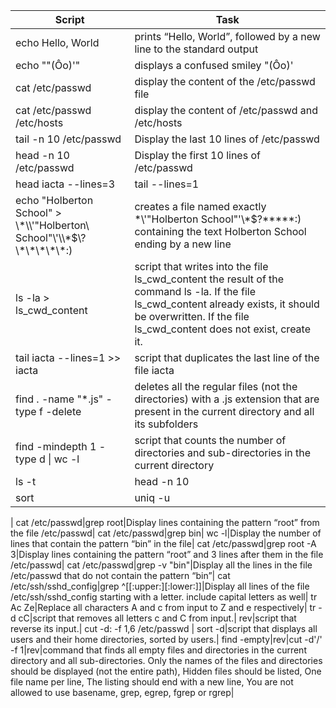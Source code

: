 Script | Task |
-----------------|--------------|
echo Hello, World|prints “Hello, World”, followed by a new line to the standard output|
echo "\"(Ôo)'"|displays a confused smiley "(Ôo)'|
cat /etc/passwd|display the content of the /etc/passwd file|
cat /etc/passwd /etc/hosts|display the content of /etc/passwd and /etc/hosts|
tail -n 10 /etc/passwd|Display the last 10 lines of /etc/passwd|
head -n 10 /etc/passwd|Display the first 10 lines of /etc/passwd|
head iacta --lines=3|tail --lines=1|displays the third line of the file iacta|
echo "Holberton School" > \\\*\\\\\'\"Holberton\ School\"\\\'\\\\\*\$\\\?\\\*\\\*\\\*\\\*\\\*:\)|creates a file named exactly \*\\'"Holberton School"\'\\*$\?\*\*\*\*\*:) containing the text Holberton School ending by a new line|
ls -la > ls_cwd_content|script that writes into the file ls_cwd_content the result of the command ls -la. If the file ls_cwd_content already exists, it should be overwritten. If the file ls_cwd_content does not exist, create it.|
tail iacta --lines=1 >> iacta|script that duplicates the last line of the file iacta|
find . -name "*.js" -type f -delete|deletes all the regular files (not the directories) with a .js extension that are present in the current directory and all its subfolders|
find -mindepth 1 -type d \| wc -l|script that counts the number of directories and sub-directories in the current directory|
ls -t|head -n 10|displays the 10 newest files in the current directory|
sort|uniq -u|script that takes a list of words as input and prints only words that appear exactly once,Input format: One line, one word, Output format: One line, one word,Words should be sorted
|
cat /etc/passwd\|grep root|Display lines containing the pattern “root” from the file /etc/passwd\|
cat /etc/passwd\|grep bin\| wc -l|Display the number of lines that contain the pattern “bin” in the file|
cat /etc/passwd\|grep root -A 3|Display lines containing the pattern “root” and 3 lines after them in the file /etc/passwd|
cat /etc/passwd|grep -v "bin"|Display all the lines in the file /etc/passwd that do not contain the pattern “bin”|
cat /etc/ssh/sshd_config|grep ^[[:upper:][:lower:]]|Display all lines of the file /etc/ssh/sshd_config starting with a letter. include capital letters as well|
tr Ac Ze|Replace all characters A and c from input to Z and e respectively|
tr -d cC|script that removes all letters c and C from input.|
rev|script that reverse its input.|
cut -d: -f 1,6 /etc/passwd \| sort -d|script that displays all users and their home directories, sorted by users.|
find -empty\|rev\|cut -d'/' -f 1\|rev|command that finds all empty files and directories in the current directory and all sub-directories. Only the names of the files and directories should be displayed (not the entire path), Hidden files should be listed, One file name per line, The listing should end with a new line, You are not allowed to use basename, grep, egrep, fgrep or rgrep|










